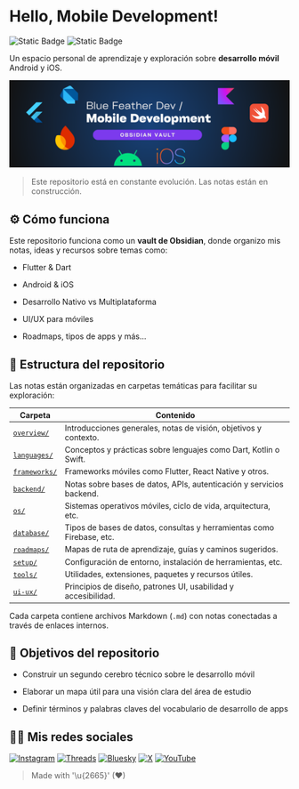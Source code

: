 # Hello, Mobile Development!

![Static Badge](https://img.shields.io/badge/notes-obsidian-7C3AED?style=for-the-badge&logo=obsidian&labelColor=101010)
![Static Badge](https://img.shields.io/badge/markup-markdown-000000?style=for-the-badge&logo=markdown&logoColor=white&labelColor=101010)

Un espacio personal de aprendizaje y exploración sobre **desarrollo móvil** Android y iOS.

![](./images/header.png)

> Este repositorio está en constante evolución. Las notas están en construcción.

## ⚙️ Cómo funciona

Este repositorio funciona como un **vault de Obsidian**, donde organizo mis notas, ideas y recursos sobre temas como:

- Flutter & Dart
  
- Android & iOS
- Desarrollo Nativo vs Multiplataforma
- UI/UX para móviles
- Roadmaps, tipos de apps y más...

## 📁 Estructura del repositorio

Las notas están organizadas en carpetas temáticas para facilitar su exploración:

| Carpeta                       | Contenido                                                             |
| ----------------------------- | --------------------------------------------------------------------- |
| [`overview/`](./overview)     | Introducciones generales, notas de visión, objetivos y contexto.      |
| [`languages/`](./languages)   | Conceptos y prácticas sobre lenguajes como Dart, Kotlin o Swift.      |
| [`frameworks/`](./frameworks) | Frameworks móviles como Flutter, React Native y otros.                |
| [`backend/`](./backend)       | Notas sobre bases de datos, APIs, autenticación y servicios backend.  |
| [`os/`](./os)                 | Sistemas operativos móviles, ciclo de vida, arquitectura, etc.        |
| [`database/`](./database)     | Tipos de bases de datos, consultas y herramientas como Firebase, etc. |
| [`roadmaps/`](./roadmaps)     | Mapas de ruta de aprendizaje, guías y caminos sugeridos.              |
| [`setup/`](./setup)           | Configuración de entorno, instalación de herramientas, etc.           |
| [`tools/`](tools.md)          | Utilidades, extensiones, paquetes y recursos útiles.                  |
| [`ui-ux/`](./ui_ux)           | Principios de diseño, patrones UI, usabilidad y accesibilidad.        |

Cada carpeta contiene archivos Markdown (`.md`) con notas conectadas a través de enlaces internos.

## 🎯 Objetivos del repositorio

- Construir un segundo cerebro técnico  sobre le desarrollo móvil
  
- Elaborar un mapa útil para una visión clara del área de estudio
- Definir términos y palabras claves del vocabulario de desarrollo de apps

## 👨‍💻 Mis redes sociales

[![Instagram](https://img.shields.io/badge/instagram-bluefeather.dev-FF0069?style=for-the-badge&logo=instagram&labelColor=101010)](https://www.instagram.com/bluefeather.dev)
[![Threads](https://img.shields.io/badge/threads-bluefeather.dev-000000?style=for-the-badge&logo=threads&labelColor=101010)](https://www.threads.com/@bluefeather.dev)
[![Bluesky](https://img.shields.io/badge/bluesky-bluefeatherdev-0285FF?style=for-the-badge&logo=bluesky&labelColor=101010)](https://bsky.app/profile/bluefeatherdev.bsky.social)
[![X](https://img.shields.io/badge/x_(twitter)-bluefeatherdev-000000?style=for-the-badge&logo=x&labelColor=101010)](https://x.com/bluefeatherdev)
[![YouTube](https://img.shields.io/badge/youtube-bluefeatherdev-FF0000?style=for-the-badge&logo=youtube&labelColor=101010)](https://www.youtube.com/@bluefeatherdev)

> Made with '\u{2665}' (♥)
